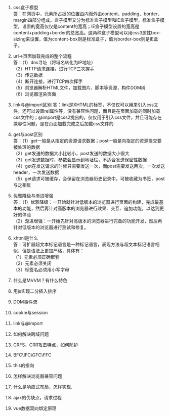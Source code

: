 1. css盒子模型  
答：在网页中，元素所占据的位置由内而外由content、padding、border、margin四部分组成。盒子模型又分为标准盒子模型和IE盒子模型，标准盒子模型，设置的宽高仅仅是content的宽高；IE盒子模型设置的宽高是content+padding+border的总宽高。这两种盒子模型可以用css3属性box-sizing来设置，值为content-box则是标准盒子，值为border-box则是IE盒子。

3. url->页面加载完成的整个流程  
答：（1）dns寻址（将域名转化为IP地址）  
（2）HTTP请求连接，进行TCP三次握手  
（3）传送数据  
（4）断开连接，进行TCP四次挥手  
（5）浏览器解析HTML文件，加载图片、脚本等资源，构件DOM树  
（6）浏览器渲染页面    
4. link与@import区别 
答：link是XHTML的标签，不仅仅可以用来引入css文件，还可以设置rel属性等，没有兼容性问题，而且是在页面加载的同时加载css文件的；@import是css2提出的，仅仅用于引入css文件，并且可能存在兼容性问题，是在页面加载完成之后加载css文件的  
5. get与post区别    
答：（1）get一般是从指定的资源请求数据；post一般是向指定的资源提交要被处理的数据  
（2）get发送的数据大小比较小，post发送的数据大小很大  
（3）get发送数据时，参数会显示到地址栏，不适合发送保密性数据  
（4）get在发送请求的时候只需要发送一次，而post需要发送两次，一次发送header，一次发送数据  
（5）get请求可被缓存，会保留在浏览器历史记录中，可被收藏为书签，post与之相反  
6. 优雅降级与渐进增强  
答：（1）优雅降级：一开始就针对低版本的浏览器进行页面的构建，完成最基本的功能，然后再针对高版本的浏览器进行效果、交互、追加功能，以达到更好的体验  
（2）渐进增强：一开始先针对高版本的浏览器进行完备的功能开发，然后再针对低版本的浏览器进行测试和修复。  
7. xhtml是什么  
答：可扩展超文本标记语言是一种标记语言，表现方法与超文本标记语言相似，但是语法上更加严格，具体有：  
（1）元素必须正确嵌套  
（2）元素必须关闭  
（3）标签名必须用小写字母  
8. 什么是MVVM？有什么特色 



13. 用js实现二分插入排序  
14. DOM事件流  
15. cookie与session  
16. link与@import  
17. 如何解决跨域问题  
18. CRFS、CRR攻击特点，如何防护  
19. BFC\IFC\GFC\FFC  
20. this的指向  
4. 怎样解决浏览器兼容问题  
5. 什么是响应式布局，怎样实现. 
8. ajax的优缺点，请求过程
10. vue数据双向绑定原理     
